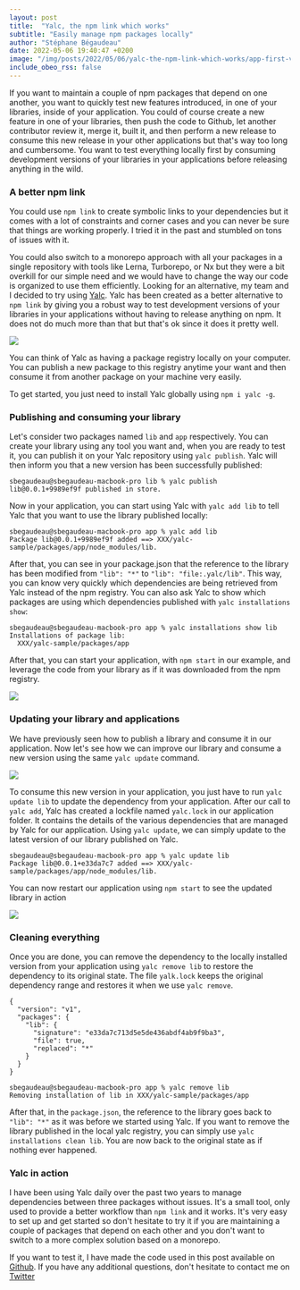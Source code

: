 ```yaml
---
layout: post
title:  "Yalc, the npm link which works"
subtitle: "Easily manage npm packages locally"
author: "Stéphane Bégaudeau"
date: 2022-05-06 19:40:47 +0200
image: "/img/posts/2022/05/06/yalc-the-npm-link-which-works/app-first-version.png"
include_obeo_rss: false
---
```

If you want to maintain a couple of npm packages that depend on one another, you want to quickly test new features introduced, in one of your libraries, inside of your application.
You could of course create a new feature in one of your libraries, then push the code to Github, let another contributor review it, merge it, built it, and then perform a new release to consume this new release in your other applications but that's way too long and cumbersome.
You want to test everything locally first by consuming development versions of your libraries in your applications before releasing anything in the wild.

### A better npm link

You could use `npm link` to create symbolic links to your dependencies but it comes with a lot of constraints and corner cases and you can never be sure that things are working properly.
I tried it in the past and stumbled on tons of issues with it.

You could also switch to a monorepo approach with all your packages in a single repository with tools like Lerna, Turborepo, or Nx but they were a bit overkill for our simple need and we would have to change the way our code is organized to use them efficiently.
Looking for an alternative, my team and I decided to try using [Yalc](https://www.npmjs.com/package/yalc).
Yalc has been created as a better alternative to `npm link` by giving you a robust way to test development versions of your libraries in your applications without having to release anything on npm.
It does not do much more than that but that's ok since it does it pretty well.

<a href="https://www.npmjs.com/package/yalc" target="_blank" rel="noopener noreferrer">
<img src="{{ site.url }}/img/posts/2022/05/06/yalc-the-npm-link-which-works/yalc.png" class="img-fluid">
</a>

You can think of Yalc as having a package registry locally on your computer.
You can publish a new package to this registry anytime your want and then consume it from another package on your machine very easily.

To get started, you just need to install Yalc globally using `npm i yalc -g`.

### Publishing and consuming your library

Let's consider two packages named `lib` and `app` respectively.
You can create your library using any tool you want and, when you are ready to test it, you can publish it on your Yalc repository using `yalc publish`.
Yalc will then inform you that a new version has been successfully published:

```
sbegaudeau@sbegaudeau-macbook-pro lib % yalc publish
lib@0.0.1+9989ef9f published in store.
```

Now in your application, you can start using Yalc with `yalc add lib` to tell Yalc that you want to use the library published locally:

```
sbegaudeau@sbegaudeau-macbook-pro app % yalc add lib
Package lib@0.0.1+9989ef9f added ==> XXX/yalc-sample/packages/app/node_modules/lib.
```

After that, you can see in your package.json that the reference to the library has been modified from `"lib": "*"` to `"lib": "file:.yalc/lib"`.
This way, you can know very quickly which dependencies are being retrieved from Yalc instead of the npm registry.
You can also ask Yalc to show which packages are using which dependencies published with `yalc installations show`:

```
sbegaudeau@sbegaudeau-macbook-pro app % yalc installations show lib
Installations of package lib:
  XXX/yalc-sample/packages/app
```

After that, you can start your application, with `npm start` in our example, and leverage the code from your library as if it was downloaded from the npm registry.

<a href="{{ site.url }}/img/posts/2022/05/06/yalc-the-npm-link-which-works/app-first-version.png" target="_blank" rel="noopener noreferrer">
<img src="{{ site.url }}/img/posts/2022/05/06/yalc-the-npm-link-which-works/app-first-version_th.png" class="img-fluid img-border">
</a>

### Updating your library and applications

We have previously seen how to publish a library and consume it in our application.
Now let's see how we can improve our library and consume a new version using the same `yalc update` command.

<a href="{{ site.url }}/img/posts/2022/05/06/yalc-the-npm-link-which-works/publishing-the-library.png" target="_blank" rel="noopener noreferrer">
<img src="{{ site.url }}/img/posts/2022/05/06/yalc-the-npm-link-which-works/publishing-the-library_th.png" class="img-fluid">
</a>

To consume this new version in your application, you just have to run `yalc update lib` to update the dependency from your application.
After our call to `yalc add`, Yalc has created a lockfile named `yalc.lock` in our application folder.
It contains the details of the various dependencies that are managed by Yalc for our application.
Using `yalc update`, we can simply update to the latest version of our library published on Yalc.

```
sbegaudeau@sbegaudeau-macbook-pro app % yalc update lib
Package lib@0.0.1+e33da7c7 added ==> XXX/yalc-sample/packages/app/node_modules/lib.
```

You can now restart our application using `npm start` to see the updated library in action

<a href="{{ site.url }}/img/posts/2022/05/06/yalc-the-npm-link-which-works/app-second-version.png" target="_blank" rel="noopener noreferrer">
<img src="{{ site.url }}/img/posts/2022/05/06/yalc-the-npm-link-which-works/app-second-version_th.png" class="img-fluid img-border">
</a>

### Cleaning everything

Once you are done, you can remove the dependency to the locally installed version from your application using `yalc remove lib` to restore the dependency to its original state.
The file `yalk.lock` keeps the original dependency range and restores it when we use `yalc remove`.

```
{
  "version": "v1",
  "packages": {
    "lib": {
      "signature": "e33da7c713d5e5de436abdf4ab9f9ba3",
      "file": true,
      "replaced": "*"
    }
  }
}
```

```
sbegaudeau@sbegaudeau-macbook-pro app % yalc remove lib
Removing installation of lib in XXX/yalc-sample/packages/app
```

After that, in the `package.json`, the reference to the library goes back to `"lib": "*"` as it was before we started using Yalc.
If you want to remove the library published in the local yalc registry, you can simply use `yalc installations clean lib`.
You are now back to the original state as if nothing ever happened.

### Yalc in action

I have been using Yalc daily over the past two years to manage dependencies between three packages without issues.
It's a small tool, only used to provide a better workflow than `npm link` and it works.
It's very easy to set up and get started so don't hesitate to try it if you are maintaining a couple of packages that depend on each other and you don't want to switch to a more complex solution based on a monorepo.

If you want to test it, I have made the code used in this post available on [Github](https://github.com/sbegaudeau/yalc-sample).
If you have any additional questions, don't hesitate to contact me on [Twitter](https://www.twitter.com/sbegaudeau)